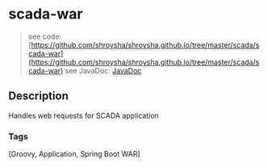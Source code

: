 # scada-war
> see code: [https://github.com/shroysha/shroysha.github.io/tree/master/scada/scada-war](https://github.com/shroysha/shroysha.github.io/tree/master/scada/scada-war)
> see JavaDoc: [JavaDoc](docs/javadoc/index.html)

## Description
Handles web requests for SCADA application

### Tags
[Groovy, Application, Spring Boot WAR]
